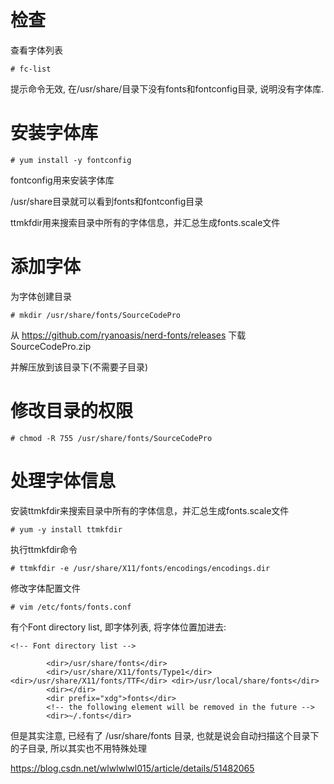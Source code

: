 
# 检查

查看字体列表

```
# fc-list
```

提示命令无效, 在/usr/share/目录下没有fonts和fontconfig目录, 说明没有字体库.

# 安装字体库

```
# yum install -y fontconfig
```

fontconfig用来安装字体库

/usr/share目录就可以看到fonts和fontconfig目录

ttmkfdir用来搜索目录中所有的字体信息，并汇总生成fonts.scale文件

# 添加字体

为字体创建目录

```
# mkdir /usr/share/fonts/SourceCodePro
```

从 https://github.com/ryanoasis/nerd-fonts/releases 下载SourceCodePro.zip

并解压放到该目录下(不需要子目录)

# 修改目录的权限

```
# chmod -R 755 /usr/share/fonts/SourceCodePro 
```

# 处理字体信息

安装ttmkfdir来搜索目录中所有的字体信息，并汇总生成fonts.scale文件

```
# yum -y install ttmkfdir
```

执行ttmkfdir命令

```
# ttmkfdir -e /usr/share/X11/fonts/encodings/encodings.dir
```

修改字体配置文件

```
# vim /etc/fonts/fonts.conf
```

有个Font directory list, 即字体列表, 将字体位置加进去:

```
<!-- Font directory list -->

        <dir>/usr/share/fonts</dir>
        <dir>/usr/share/X11/fonts/Type1</dir> <dir>/usr/share/X11/fonts/TTF</dir> <dir>/usr/local/share/fonts</dir>
        <dir></dir>
        <dir prefix="xdg">fonts</dir>
        <!-- the following element will be removed in the future -->
        <dir>~/.fonts</dir>
```

但是其实注意, 已经有了 /usr/share/fonts 目录, 也就是说会自动扫描这个目录下的子目录, 所以其实也不用特殊处理

https://blog.csdn.net/wlwlwlwl015/article/details/51482065